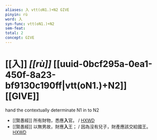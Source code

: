 ```yaml
---
aliases: 入 vtt(oN1.)+N2 GIVE
pinyin: rù
word: 入
syn-func: vtt(oN1.)+N2
sem-feat: 
total: 2
concept: GIVE 
---
```

# [[入]] *[[rù]]*  [[uuid-0bcf295a-0ea1-450f-8a23-bf9130c190ff|vtt(oN1.)+N2]] [[GIVE]]
hand the contextually determinate N1 in to N2
 - [[賢愚經]] 所有財物，悉應**入**官。 / [HXWD](https://hxwd.org/textview.html?location=KR6b0059_T_005-0380b.14)
 - [[賢愚經]] 以無男故，財應**入**王； / 因為沒有兒子，財產應該交給國王。[HXWD](https://hxwd.org/textview.html?location=KR6b0059_T_005-0380b.23)
